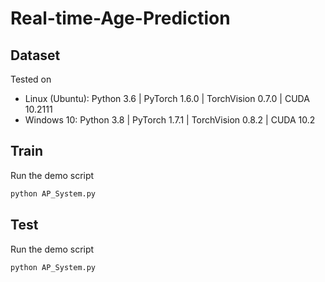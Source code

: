 # Real-time-Age-Prediction

## Dataset
Tested on
- Linux (Ubuntu): Python 3.6 | PyTorch 1.6.0 | TorchVision 0.7.0 | CUDA 10.2111
- Windows 10: Python 3.8 | PyTorch 1.7.1 | TorchVision 0.8.2 | CUDA 10.2

## Train

Run the demo script
```sh
python AP_System.py
```

## Test

Run the demo script
```sh
python AP_System.py
```
